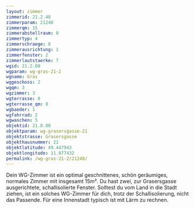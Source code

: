 ```yaml
---
layout: zimmer
zimmerid: 21.2.48
zimmerparam: 21248
zimmerqm: 15
zimmerabstellraum: 0
zimmertyp: 4
zimmerschraege: 0
zimmerausrichtung: 1
zimmerfenster: 2
zimmerlautstaerke: 7
wgid: 21.2.00
wgparam: wg-gras-21-2
wgname: Gras
wggeschoss: 2
wgqm: 3
wgzimmer: 3
wgterrasse: 0
wgterrasse_qm: 0
wgbaeder: 1
wgfahrrad: 2
wgwaschen: 5
objektid: 21.0.00
objektparam: wg-grasersgasse-21
objektstrasse: Grasersgasse
objekthausnummer: 21
objektlatitude: 49.447943
objektlongitude: 11.077432
permalink: /wg-gras-21-2/21248/
---
```

Dein WG-Zimmer ist ein optimal geschnittenes, schön geräumiges, normales Zimmer mit insgesamt 15m². Du hast zwei, zur Grasersgasse ausgerichtete, schallisolierte Fenster. Solltest du vom Land in die Stadt ziehen, ist ein solches WG-Zimmer für dich, trotz der Schallisolierung, nicht das Passende. Für eine Innenstadt typisch ist mit Lärm zu rechnen. 